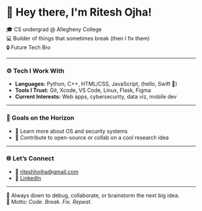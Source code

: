 # 👋 Hey there, I'm Ritesh Ojha!

🎓 CS undergrad @ Allegheny College  
💻 Builder of things that sometimes break (then I fix them)  
🔒 Future Tech Bro 

---

### ⚙️ Tech I Work With
- **Languages:** Python, C++, HTML/CSS, JavaScript, (hello, Swift 👋)
- **Tools I Trust:** Git, Xcode, VS Code, Linux, Flask, Figma
- **Current Interests:** Web apps, cybersecurity, data viz, mobile dev

---

### 🎯 Goals on the Horizon
- 🔐 Learn more about OS and security systems
- 🤝 Contribute to open-source or collab on a cool research idea

---

### 🌐 Let’s Connect
- 📨 riteshhojha@gmail.com
- 💼 [LinkedIn](https://www.linkedin.com/in/riteshojha)

---

💬 Always down to debug, collaborate, or brainstorm the next big idea.  
🧠 Motto: *Code. Break. Fix. Repeat.*
